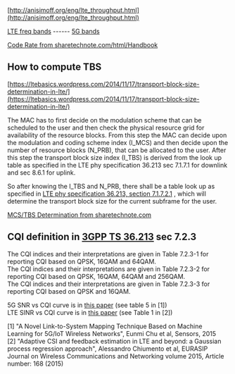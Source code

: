 [http://anisimoff.org/eng/lte_throughput.html](http://anisimoff.org/eng/lte_throughput.html)

[LTE freq bands](http://anisimoff.org/eng/lte_bands.html) ------ [5G bands](http://anisimoff.org/eng/5g/5g_spectrum.html)

[Code Rate from sharetechnote.com/html/Handbook](https://www.sharetechnote.com/html/Handbook_LTE_CodeRate.html)

## How to compute TBS

[https://ltebasics.wordpress.com/2014/11/17/transport-block-size-determination-in-lte/](https://ltebasics.wordpress.com/2014/11/17/transport-block-size-determination-in-lte/)

The MAC has to first decide on the modulation scheme that can be scheduled to the user and then check the physical resource grid for availability of the resource blocks. From this step the MAC can decide upon the modulation and coding scheme index (I_MCS)  and then decide upon the number of resource blocks (N_PRB), that can be allocated to the user. After this step the transport block size index (I_TBS) is derived from the look up table as specified in the LTE phy specification 36.213 sec 7.1.7.1 for downlink and sec 8.6.1 for uplink.

So after knowing the I_TBS and N_PRB, there shall be a table look up as specified in [LTE phy specification 36.213, section 7.1.7.2.1](https://www.etsi.org/deliver/etsi_ts/136200_136299/136213/12.03.00_60/ts_136213v120300p.pdf) , which will determine the transport block size for the current subframe for the user.

[MCS/TBS Determination from sharetechnote.com](https://www.sharetechnote.com/html/Handbook_LTE_BL_MCS_TBS.html)


## CQI definition in [3GPP TS 36.213](https://www.etsi.org/deliver/etsi_ts/136200_136299/136213/14.02.00_60/ts_136213v140200p.pdf) sec 7.2.3
The CQI indices and their interpretations are given in Table 7.2.3-1 for reporting CQI based on QPSK, 16QAM and 64QAM.<br> 
The CQI indices and their interpretations are given in Table 7.2.3-2 for reporting CQI based on QPSK, 16QAM, 64QAM and 256QAM.<br> 
The CQI indices and their interpretations are given in Table 7.2.3-3 for reporting CQI based on QPSK and 16QAM. <br>

5G SNR vs CQI curve is in [this paper](https://www.ncbi.nlm.nih.gov/pmc/articles/PMC6427249/pdf/sensors-19-01196.pdf) (see table 5 in [1]) <br>
LTE SINR vs CQI curve is in [this paper](https://jwcn-eurasipjournals.springeropen.com/articles/10.1186/s13638-015-0388-0/tables/1) (see Table 1 in [2]) <br>

[1] "A Novel Link-to-System Mapping Technique Based on Machine Learning for 5G/IoT Wireless Networks", Eunmi Chu et al, Sensors, 2015 <br>
[2] "Adaptive CSI and feedback estimation in LTE and beyond: a Gaussian process regression approach", Alessandro Chiumento et al, EURASIP Journal on Wireless Communications and Networking volume 2015, Article number: 168 (2015)
<br>



